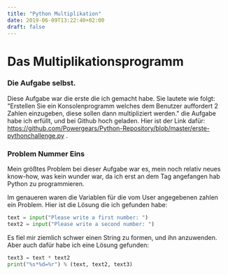 ```yaml
---
title: "Python Multiplikation"
date: 2019-06-09T13:22:40+02:00
draft: false
---
```


# Das Multiplikationsprogramm

### Die Aufgabe selbst.
Diese Aufgabe war die erste die ich gemacht habe.
Sie lautete wie folgt:
"Erstellen Sie ein Konsolenprogramm welches dem Benutzer auffordert 2 Zahlen einzugeben, diese sollen dann multipliziert werden."
die Aufgabe habe ich erfüllt, und bei Github hoch geladen.
Hier ist der Link dafür:
https://github.com/Powergears/Python-Repository/blob/master/erste-pythonchallenge.py .

### Problem Nummer Eins
Mein größtes Problem bei dieser Aufgabe war es, mein noch relativ neues know-how, was kein wunder war, da ich erst an dem Tag angefangen hab Python zu programmieren.



Im genaueren waren die Variablen für die vom User angegebenen zahlen ein Problem. Hier ist die Lösung die ich gefunden habe:

```python
text = input("Please write a first number: ")
text2 = input("Please write a second number: ")
```



Es fiel mir ziemlich schwer einen String zu formen, und ihn anzuwenden.
Aber auch dafür habe ich eine Lösung gefunden:

```python
text3 = text * text2
print("%s*%d=%r") % (text, text2, text3)
```
